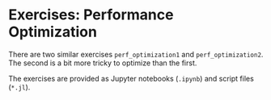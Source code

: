 # Exercises: Performance Optimization

There are two similar exercises `perf_optimization1` and `perf_optimization2`. The second is a bit more tricky to optimize than the first.

The exercises are provided as Jupyter notebooks (`.ipynb`) and script files (`*.jl`).